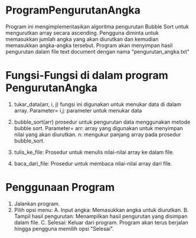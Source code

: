 # ProgramPengurutanAngka
Program ini mengimplementasikan algoritma pengurutan Bubble Sort untuk mengurutkan array secara ascending. Pengguna diminta untuk memasukkan jumlah angka yang akan diurutkan dan kemudian memasukkan angka-angka tersebut. Program akan menyimpan hasil pengurutan dalam file text document dengan nama "pengurutan_angka.txt"

# Fungsi-Fungsi di dalam program PengurutanAngka
1. tukar_data(arr, i, j)
   fungsi ini digunakan untuk menukar data di dalam array.
   Parameter= i,j: parameter untuk menukar data

2. bubble_sort(arr)
   prosedur untuk pengurutan data menggunakan metode bubble sort.
   Parameter= arr: array yang digunakan untuk menyimpan nilai yang akan diurutkan.
               n: mengukur panjang array pada prosedur bubble_sort.

4. tulis_ke_file:
   Prosedur untuk menulis nilai-nilai array ke dalam file.

5. baca_dari_file:
   Prosedur untuk membaca nilai-nilai array dari file.

# Penggunaan Program
1. Jalankan program.
2. Pilih opsi menu:
   A. Input angka: Memasukkan angka untuk diurutkan.
   B. Tampil hasil pengurutan: Menampilkan hasil pengurutan yang disimpan dalam file.
   C. Selesai: Keluar dari program.
Program akan terus berjalan hingga pengguna memilih opsi "Selesai".
